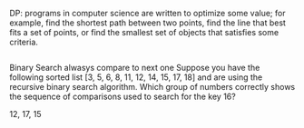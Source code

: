 DP: programs in computer science are written to optimize some value; for example, find the shortest path between two points, find the line that best fits a set of points, or find the smallest set of objects that satisfies some criteria. 

```python

```

Binary Search alwasys compare to next one
Suppose you have the following sorted list [3, 5, 6, 8, 11, 12, 14, 15, 17, 18] and are using the recursive binary search algorithm. Which group of numbers correctly shows the sequence of comparisons used to search for the key 16?

12, 17, 15